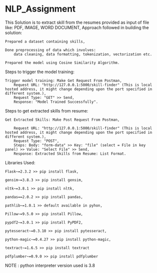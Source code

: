 # NLP_Assignment
This Solution is to extract skill from the resumes provided as input of file like: PDF, IMAGE, WORD DOCUMENT,
Approach followed in building the solution:

    Prepared a dataset containing skills,

    Done preprocessing of data which involves:
        data cleaning, data formatting, tokenization, vectorization etc.

    Prepared the model using Cosine Similarity Algorithm.

Steps to trigger the model training:

    Trigger model training: Make Get Request From Postman,
        Request URL: "http://127.0.0.1:5000/skill-finder" (This is local hosted address, it might change depending upon the port specified in different system.),
        Request Type: "GET" >> Send,
        Response: "Model Trained Successfully".

Steps to get extracted skills from resume:

    Get Extracted Skills: Make Post Request From Postman,

        Request URL: "http://127.0.0.1:5000/skill-finder" (This is local hosted address, it might change depending upon the port specified in different system.),
        Request Type: "POST",
        Steps: Body: "form-data" >> Key: "file" (select = File in key panel) >> Value: "Select File" >> Send,
        Response: Extracted Skills from Resume: List Format. 


Libraries Used:

    Flask~=2.3.2 >> pip install flask,

    gensim~=3.8.3 >> pip install gensim,

    nltk~=3.8.1 >> pip install nltk,

    pandas==2.0.2 >> pip install pandas,

    pathlib~=1.0.1 >> default available in pyhon,

    Pillow~=9.5.0 >> pip install Pillow,

    pypdf2~=3.0.1 >> pip install PyPDF2,

    pytesseract~=0.3.10 >> pip install pytesseract,

    python-magic~=0.4.27 >> pip install python-magic,

    textract~=1.6.5 >> pip install textract
 
    pdfplumber~=0.9.0 >> pip install pdfplumber


NOTE : python interpreter version used is 3.8